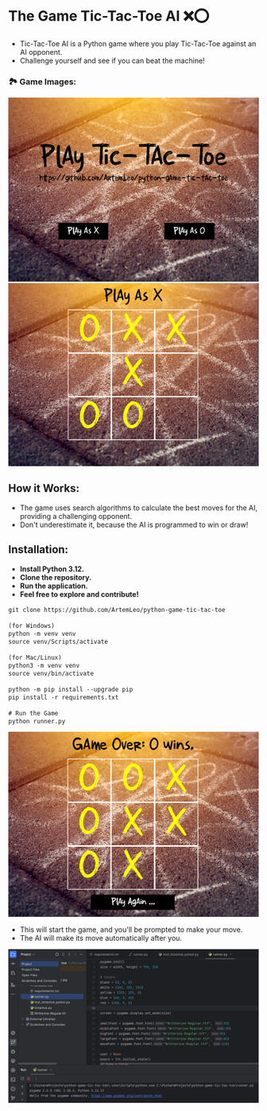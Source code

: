 <h1>The Game Tic-Tac-Toe AI ❌⭕️</h1>
<ul>
   <li>Tic-Tac-Toe AI is a Python game where you play Tic-Tac-Toe against an AI opponent.</li>
   <li>Challenge yourself and see if you can beat the machine!</li>
</ul>

### 🏞 Game Images:
![Main](images/Screenshot_1.png)
![Main](images/Screenshot_2.png)

## How it Works:
<ul>
   <li>The game uses search algorithms to calculate the best moves for the AI, providing a challenging opponent.</li>
   <li>Don't underestimate it, because the AI is programmed to win or draw!</li>
</ul>


## Installation:
<ul>
    <li><strong>Install Python 3.12.</strong></li>
    <li><strong>Clone the repository.</strong></li>
    <li><strong>Run the application.</strong></li>
    <li><strong>Feel free to explore and contribute!</strong></li>
</ul>

```shell
git clone https://github.com/ArtemLeo/python-game-tic-tac-toe

(for Windows)
python -m venv venv
source venv/Scripts/activate

(for Mac/Linux)
python3 -m venv venv
source venv/bin/activate

python -m pip install --upgrade pip
pip install -r requirements.txt

# Run the Game
python runner.py
```
![Main](images/Screenshot_3.png)

<ul>
    <li>This will start the game, and you'll be prompted to make your move.</li>
    <li>The AI will make its move automatically after you.</li>
</ul>

![Main](images/Screenshot_4.png)


 
